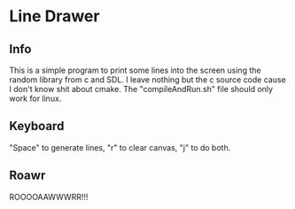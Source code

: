 # Line Drawer
## Info
This is a simple program to print some lines into the screen using the random library from c and SDL. I leave nothing but the c source code cause I don't know shit about cmake. The "compileAndRun.sh" file should only work for linux.

## Keyboard
"Space" to generate lines, "r" to clear canvas, "j" to do both.

## Roawr
ROOOOAAWWWRR!!!
